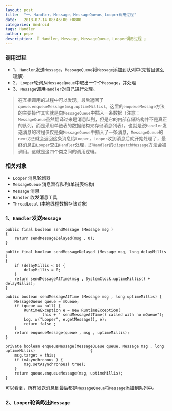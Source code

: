 ```yaml
---
layout: post
title:  "一、Handler、Message、MessageQueue、Looper调用过程"
date:   2018-07-14 08:46:00 +0800
categories: Android
tags: Handler
author: pepe
description: 『 Handler、Message、MessageQueue、Looper调用过程 』
---
```


### **调用过程**

* 1、`Handler`发送`Message`，`MessageQueue`将`Message`添加到队列中(先暂且这么理解)
* 2、`Looper`轮询从`MessageQueue`中取出一个个`Message`，并处理
* 3、`Message`调用`Handler`对自己进行处理。

> 在互相调用的过程中可以发现，最后返回了`queue.enqueueMessage(msg,uptimeMillis)`。这里的`enqueueMessage`方法的主要操作其实就是向`MessageQueue`中插入一条数据（注意：`MessageQueue`虽然翻译过来是消息队列，但是它的内部存储结构并不是真正的队列，而是采用单链表的数据结构来存储消息列表）。也就是说`Handler`发送消息的过程仅仅是向`MessageQueue`中插入了一条消息，`MessageQueue`的`next方法`就会返回这条消息给`Looper`，`Looper`收到消息后就开始处理了，最终消息由`Looper`交由`Handler`处理，即`Handler`的d`ispatchMessage`方法会被调用。这就是这四个类之间的调用逻辑。

### **相关对象**

* `Looper` 消息轮询器
* `MessageQueue` 消息暂存队列(单链表结构)
* `Message` 消息
* `Handler` 收发消息工具
* `ThreadLocal` (本地线程数据存储对象)

### **1、`Handler`发送`Message`**

```
public final boolean sendMessage (Message msg )
{
    return sendMessageDelayed(msg , 0);
}
 
public final boolean sendMessageDelayed (Message msg, long delayMillis )
{
    if (delayMillis < 0) {
        delayMillis = 0;
    }
    return sendMessageAtTime(msg , SystemClock.uptimeMillis() + delayMillis);
}
 
public boolean sendMessageAtTime (Message msg , long uptimeMillis) {
    MessageQueue queue = mQueue;
    if (queue == null) {
        RuntimeException e = new RuntimeException(
                this + " sendMessageAtTime() called with no mQueue");
        Log. w("Looper", e.getMessage(), e);
        return false ;
    }
    return enqueueMessage(queue , msg , uptimeMillis);
}
 
private boolean enqueueMessage(MessageQueue queue, Message msg , long uptimeMillis)                        { 
    msg.target = this;
    if (mAsynchronous ) {
        msg.setAsynchronous( true);
    }
    return queue.enqueueMessage(msg, uptimeMillis);
}
```
可以看到，所有发送消息到最后都是`MessageQueue`将`Message`添加到队列中。

### **2、`Looper`轮询取出`Message`**
































